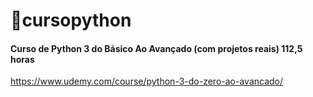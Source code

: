 # 📔cursopython 

#### Curso de Python 3 do Básico Ao Avançado (com projetos reais) 112,5 horas
https://www.udemy.com/course/python-3-do-zero-ao-avancado/
